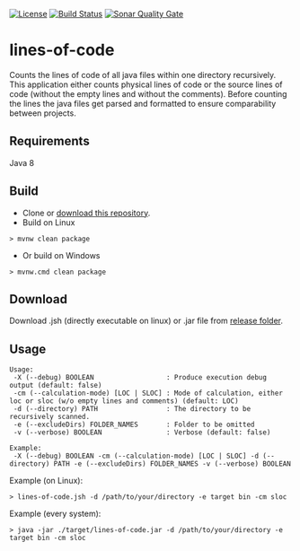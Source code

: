 [![License](https://img.shields.io/github/license/mashape/apistatus.svg)](https://choosealicense.com/licenses/mit/)
[![Build Status](https://travis-ci.org/baumato/lines-of-code.png?branch=master)](https://travis-ci.org/baumato/lines-of-code)
[![Sonar Quality Gate](https://sonarcloud.io/api/badges/gate?key=de.baumato%3Alines-of-code)](https://sonarcloud.io/dashboard/index/de.baumato%3Alines-of-code)

# lines-of-code
Counts the lines of code of all java files within one directory recursively.
This application either counts physical lines of code or the source lines of code (without the empty lines
and without the comments).
Before counting the lines the java files get parsed and formatted to ensure comparability between projects. 

## Requirements

Java 8

## Build

- Clone or [download this repository](https://github.com/baumato/lines-of-code/archive/master.zip).
- Build on Linux 

```
> mvnw clean package
```
- Or build on Windows

```
> mvnw.cmd clean package
```
## Download

Download .jsh (directly executable on linux) or .jar file from [release folder](https://git.io/v7kjZ).


## Usage

```
Usage:
 -X (--debug) BOOLEAN                  : Produce execution debug output (default: false)
 -cm (--calculation-mode) [LOC | SLOC] : Mode of calculation, either loc or sloc (w/o empty lines and comments) (default: LOC)
 -d (--directory) PATH                 : The directory to be recursively scanned.
 -e (--excludeDirs) FOLDER_NAMES       : Folder to be omitted
 -v (--verbose) BOOLEAN                : Verbose (default: false)

Example:
 -X (--debug) BOOLEAN -cm (--calculation-mode) [LOC | SLOC] -d (--directory) PATH -e (--excludeDirs) FOLDER_NAMES -v (--verbose) BOOLEAN
```

Example (on Linux):

```
> lines-of-code.jsh -d /path/to/your/directory -e target bin -cm sloc
```

Example (every system):

```
> java -jar ./target/lines-of-code.jar -d /path/to/your/directory -e target bin -cm sloc
```

